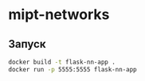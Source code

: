 # mipt-networks

## Запуск

```bash
docker build -t flask-nn-app .
docker run -p 5555:5555 flask-nn-app
```